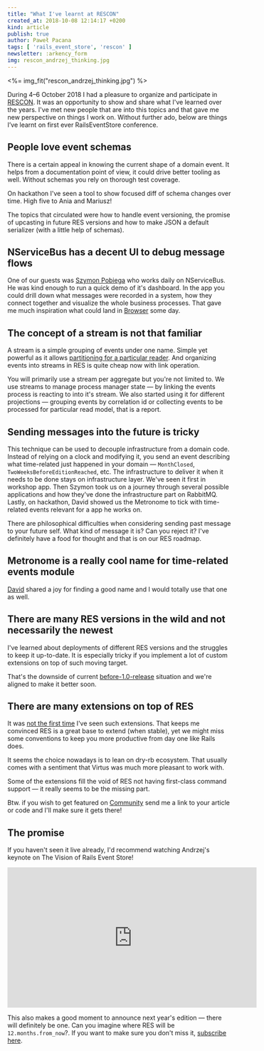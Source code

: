 ```yaml
---
title: "What I've learnt at RESCON"
created_at: 2018-10-08 12:14:17 +0200
kind: article
publish: true
author: Paweł Pacana
tags: [ 'rails_event_store', 'rescon' ]
newsletter: :arkency_form
img: rescon_andrzej_thinking.jpg
---
```


<%= img_fit("rescon_andrzej_thinking.jpg") %>

During 4–6 October 2018 I had a pleasure to organize and participate in [RESCON](https://rescon.arkency.com). It was an opportunity to show and share what I've learned over the years. I've met new people that are into this topics and that gave me new perspective on things I work on. Without further ado, below are things I’ve learnt on first ever RailsEventStore conference.

<!-- more -->

## People love event schemas

There is a certain appeal in knowing the current shape of a domain event. It helps from a documentation point of view, it could drive better tooling as well.
Without schemas you rely on thorough test coverage.

On hackathon I've seen a tool to show focused diff of schema changes over time. High five to Ania and Mariusz!

The topics that circulated were how to handle event versioning, the promise of upcasting in future RES versions and how to make JSON a default serializer (with a little help of schemas).

## NServiceBus has a decent UI to debug message flows

One of our guests was [Szymon Pobiega](https://twitter.com/SzymonPobiega) who works daily on NServiceBus. He was kind enough to run a quick demo of it's dashboard. In the app you could drill down what messages were recorded in a system, how they connect together and visualize the whole business processes. That gave me much inspiration what could land in [Browser](https://railseventstore.org/docs/browser/) some day.

## The concept of a stream is not that familiar

A stream is a simple grouping of events under one name. Simple yet powerful as it allows [partitioning for a particular reader](https://eventstore.org/blog/20130210/the-cost-of-creating-a-stream/index.html). And organizing events into streams in RES is quite cheap now with link operation.

You will primarily use a stream per aggregate but you're not limited to. We use streams to manage process manager state — by linking the events process is reacting to into it's stream. We also started using it for different projections — grouping events by correlation id or collecting events to be processed for particular read model, that is a report.

## Sending messages into the future is tricky

This technique can be used to decouple infrastructure from a domain code. Instead of relying on a clock and modifying it, you send an event describing what time-related just happened in your domain — `MonthClosed`, `TwoWeeksBeforeEditionReached`, etc. The infrastructure to deliver it when it needs to be done stays on infrastructure layer. We've seen it first in workshop app. Then Szymon took us on a journey through several possible applications and how they've done the infrastructure part on RabbitMQ. Lastly, on hackathon, David showed us the Metronome to tick with time-related events relevant for a app he works on.

There are philosophical difficulties when considering sending past message to your future self. What kind of message it is? Can you reject it? I've definitely have a food for thought and that is on our RES roadmap.

## Metronome is a really cool name for time-related events module

[David](https://twitter.com/davidsaitta) shared a joy for finding a good name and I would totally use that one as well.

## There are many RES versions in the wild and not necessarily the newest

I've learned about deployments of different RES versions and the struggles to keep it up-to-date. It is especially tricky if you implement a lot of custom extensions on top of such moving target.

That's the downside of current [before-1.0-release](https://github.com/RailsEventStore/rails_event_store/milestone/3) situation and we're aligned to make it better soon.

## There are many extensions on top of RES

It was [not the first time](https://www.youtube.com/watch?v=cdwX1ZU623E) I've seen such extensions. That keeps me convinced RES is a great base to extend (when stable), yet we might miss some conventions to keep you more productive from day one like Rails does.

It seems the choice nowadays is to lean on dry-rb ecosystem. That usually comes with a sentiment that Virtus was much more pleasant to work with.

Some of the extensions fill the void of RES not having first-class command support — it really seems to be the missing part.

Btw. if you wish to get featured on [Community](https://railseventstore.org/community/) send me a link to your article or code and I'll make sure it gets there!

## The promise

If you haven't seen it live already, I'd recommend watching Andrzej's keynote on The Vision of Rails Event Store!

<iframe src="https://www.facebook.com/plugins/video.php?href=https%3A%2F%2Fwww.facebook.com%2FArkencyCom%2Fvideos%2F2187126198226563%2F&show_text=0&width=560" width="560" height="315" style="border:none;overflow:hidden" scrolling="no" frameborder="0" allowTransparency="true" allowFullScreen="true"></iframe>

This also makes a good moment to announce next year's edition — there will definitely be one. Can you imagine where RES will be `12.months.from_now`?. If you want to make sure you don't miss it, [subscribe here](http://eepurl.com/doIcqP).

